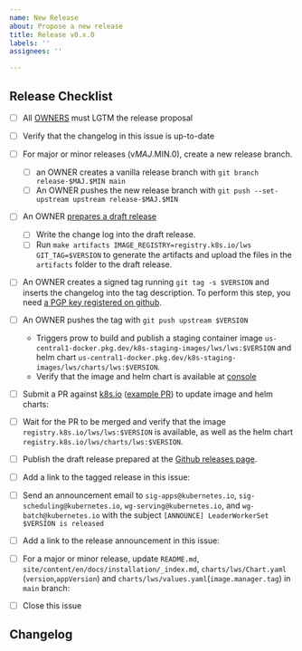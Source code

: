 ```yaml
---
name: New Release
about: Propose a new release
title: Release v0.x.0
labels: ''
assignees: ''

---
```


## Release Checklist
<!--
Please do not remove items from the checklist
-->
- [ ] All [OWNERS](https://github.com/kubernetes-sigs/lws/blob/main/OWNERS) must LGTM the release proposal
- [ ] Verify that the changelog in this issue is up-to-date
- [ ] For major or minor releases (v$MAJ.$MIN.0), create a new release branch.
  - [ ] an OWNER creates a vanilla release branch with
        `git branch release-$MAJ.$MIN main`
  - [ ] An OWNER pushes the new release branch with
        `git push --set-upstream upstream release-$MAJ.$MIN`
- [ ] An OWNER [prepares a draft release](https://github.com/kubernetes-sigs/lws/releases)
  - [ ] Write the change log into the draft release.
  - [ ] Run
      `make artifacts IMAGE_REGISTRY=registry.k8s.io/lws GIT_TAG=$VERSION`
      to generate the artifacts and upload the files in the `artifacts` folder
      to the draft release.
- [ ] An OWNER creates a signed tag running
     `git tag -s $VERSION`
      and inserts the changelog into the tag description.
      To perform this step, you need [a PGP key registered on github](https://docs.github.com/en/authentication/managing-commit-signature-verification/checking-for-existing-gpg-keys).
- [ ] An OWNER pushes the tag with
      `git push upstream $VERSION`
  - Triggers prow to build and publish a staging container image
      `us-central1-docker.pkg.dev/k8s-staging-images/lws/lws:$VERSION` and helm chart
      `us-central1-docker.pkg.dev/k8s-staging-images/lws/charts/lws:$VERSION`.
  - Verify that the image and helm chart is available at [console](https://console.cloud.google.com/artifacts/docker/k8s-staging-images/us-central1/lws)
- [ ] Submit a PR against [k8s.io](https://github.com/kubernetes/k8s.io) ([example PR](https://github.com/kubernetes/k8s.io/pull/7985)) to update image and helm charts: <!-- example kubernetes/k8s.io#3612-->
- [ ] Wait for the PR to be merged and verify that the image `registry.k8s.io/lws/lws:$VERSION` is available, as well as the helm chart `registry.k8s.io/lws/charts/lws:$VERSION`.
- [ ] Publish the draft release prepared at the [Github releases page](https://github.com/kubernetes-sigs/lws/releases).
- [ ] Add a link to the tagged release in this issue: <!-- example https://github.com/kubernetes-sigs/lws/releases/tag/v0.1.0 -->
- [ ] Send an announcement email to `sig-apps@kubernetes.io`, `sig-scheduling@kubernetes.io`, `wg-serving@kubernetes.io`, and `wg-batch@kubernetes.io` with the subject `[ANNOUNCE] LeaderWorkerSet $VERSION is released`
- [ ] Add a link to the release announcement in this issue: <!-- example https://groups.google.com/a/kubernetes.io/g/wg-batch/c/-gZOrSnwDV4 -->
- [ ] For a major or minor release, update `README.md`, `site/content/en/docs/installation/_index.md`, `charts/lws/Chart.yaml` (`version`,`appVersion`) and `charts/lws/values.yaml`(`image.manager.tag`)
      in `main` branch: <!-- example #215 -->
- [ ] Close this issue


## Changelog
<!--
Describe changes since the last release here.
-->
